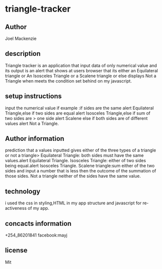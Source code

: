 # triangle-tracker
## Author
Joel Mackenzie
## description
Triangle tracker is an application that input data of only numerical value and its output is an alert that shows at users browser that its either an Equilateral triangle or An Isosceles Triangle or a Scalene triangle or else displays Not a Triangle when meets the condition set behind on my javascript.
## setup instructions
input the numerical value if example :if sides are the same alert Equilateral Triangle,else if two sides are equal alert Isosceles Triangle,else if sum of two sides are > one side alert Scalene else if both sides are of different values alert Not a Triangle.

## Author information

prediction that a values inputted gives either of the three types of a triangle or not a triangle>
Equilateral Triangle:
 both sides must have the  same values.alert Equilateral Triangle.
Isosceles Triangle:
either of two sides being equal.alert Isosceles Triangle.
Scalene triangle:sum either of the two sides and input a number that is less then the outcome of the summation of those sides.
Not a triangle
neither of the sides have the same value.
## technology
i used the css in styling,HTML in my app structure and javascript for re-activeness of my app.
## concacts information
+254_86201841
facebook:mayj
## license
Mit
